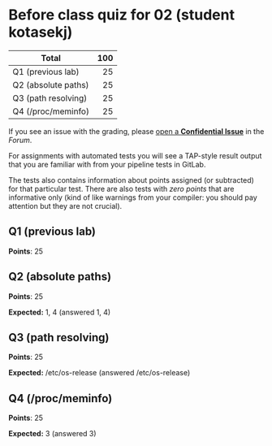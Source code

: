 # Before class quiz for 02 (student kotasekj)

| Total                                            |   100 |
|--------------------------------------------------|------:|
| Q1 (previous lab)                                |    25 |
| Q2 (absolute paths)                              |    25 |
| Q3 (path resolving)                              |    25 |
| Q4 (/proc/meminfo)                               |    25 |

If you see an issue with the grading, please
[open a **Confidential Issue**](https://gitlab.mff.cuni.cz/teaching/nswi177/2022/common/forum/-/issues/new?issue[confidential]=true&issue[title]=Grading+Before+class+quiz+for+02)
in the _Forum_.


For assignments with automated tests you will see a TAP-style result output
that you are familiar with from your pipeline tests in GitLab.

The tests also contains information about points assigned (or subtracted)
for that particular test. There are also tests with _zero points_ that
are informative only (kind of like warnings from your compiler: you
should pay attention but they are not crucial).

## Q1 (previous lab)

**Points**: 25


## Q2 (absolute paths)

**Points**: 25

**Expected:** 1, 4 (answered 1, 4)


## Q3 (path resolving)

**Points**: 25

**Expected:** /etc/os-release (answered /etc/os-release)


## Q4 (/proc/meminfo)

**Points**: 25

**Expected:** 3 (answered 3)


